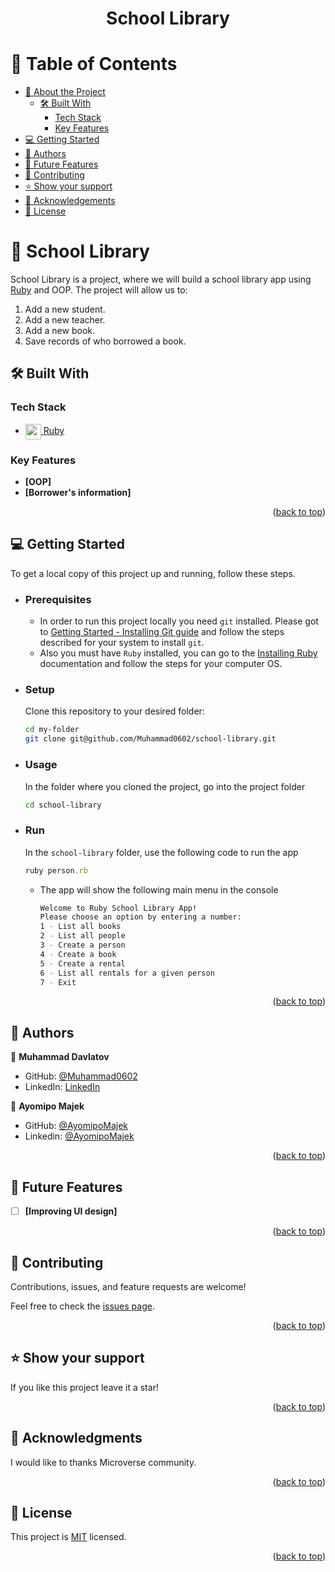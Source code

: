 <div align="center">

  <h1><b>School Library</b></h1>

</div>

# 📗 Table of Contents

- [📖 About the Project](#about-project)
  - [🛠 Built With](#built-with)
    - [Tech Stack](#tech-stack)
    - [Key Features](#key-features)
- [💻 Getting Started](#getting-started)
- [👥 Authors](#authors)
- [🔭 Future Features](#future-features)
- [🤝 Contributing](#contributing)
- [⭐️ Show your support](#support)
- [🙏 Acknowledgements](#acknowledgements)
- [📝 License](#license)

# 📖 School Library <a name="about-project"></a>

School Library is a project, where we will build a school library app using [Ruby](https://www.ruby-lang.org/en/) and OOP. The project will allow us to:

1.  Add a new student.
2.  Add a new teacher.
3.  Add a new book.
4.  Save records of who borrowed a book.

## 🛠 Built With <a name="built-with"></a>

### Tech Stack <a name="tech-stack"></a>

 <ul>
    <li>
      <a href="https://www.ruby-lang.org/en/">
      <img align="center" width="25px" src="https://upload.wikimedia.org/wikipedia/commons/thumb/7/73/Ruby_logo.svg/198px-Ruby_logo.svg.png?20101129171534" alt="ruby logo" />
      Ruby
      </a>
    </li>
  </ul>

### Key Features <a name="key-features"></a>

- **[OOP]**
- **[Borrower's information]**

<p align="right">(<a href="#readme-top">back to top</a>)</p>

## 💻 Getting Started <a name="getting-started"></a>

To get a local copy of this project up and running, follow these steps.

- ### Prerequisites

  - In order to run this project locally you need `git` installed. Please got to [Getting Started - Installing Git guide](https://git-scm.com/book/en/v2/Getting-Started-Installing-Git) and follow the steps described for your system to install `git`.
  - Also you must have `Ruby` installed, you can go to the [Installing Ruby](https://www.ruby-lang.org/en/documentation/installation/) documentation and follow the steps for your computer OS.

- ### Setup
  Clone this repository to your desired folder:
  ```sh
  cd my-folder
  git clone git@github.com/Muhammad0602/school-library.git
  ```
- ### Usage
  In the folder where you cloned the project, go into the project folder
  ```sh
  cd school-library
  ```
- ### Run
  In the `school-library` folder, use the following code to run the app
  ```rb
  ruby person.rb
  ```
  - The app will show the following main menu in the console
    ```sh
    Welcome to Ruby School Library App!
    Please choose an option by entering a number:
    1 - List all books
    2 - List all people
    3 - Create a person
    4 - Create a book
    5 - Create a rental
    6 - List all rentals for a given person
    7 - Exit
    ```

<p align="right">(<a href="#readme-top">back to top</a>)</p>

## 👥 Authors <a name="authors"></a>

👤 **Muhammad Davlatov**

- GitHub: [@Muhammad0602](https://github.com/Muhammad0602)
- LinkedIn: [LinkedIn](https://www.linkedin.com/in/muhammad-davlatov-6a8536254/)

👤 **Ayomipo Majek**

- GitHub: [@AyomipoMajek](https://github.com/AyomipoMajek)
- Linkedin: [@AyomipoMajek](https://www.linkedin.com/in/ayomipomajek/)

<p align="right">(<a href="#readme-top">back to top</a>)</p>

## 🔭 Future Features <a name="future-features"></a>

- [ ] **[Improving UI design]**

<p align="right">(<a href="#readme-top">back to top</a>)</p>

## 🤝 Contributing <a name="contributing"></a>

Contributions, issues, and feature requests are welcome!

Feel free to check the [issues page](../../issues/).

<p align="right">(<a href="#readme-top">back to top</a>)</p>

## ⭐️ Show your support <a name="support"></a>

If you like this project leave it a star!

<p align="right">(<a href="#readme-top">back to top</a>)</p>

## 🙏 Acknowledgments <a name="acknowledgements"></a>

I would like to thanks Microverse community.

<p align="right">(<a href="#readme-top">back to top</a>)</p>

## 📝 License <a name="license"></a>

This project is [MIT](./LICENSE) licensed.

<p align="right">(<a href="#readme-top">back to top</a>)</p>
